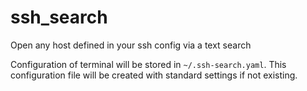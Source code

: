 # ssh_search
Open any host defined in your ssh config via a text search

Configuration of terminal will be stored in `~/.ssh-search.yaml`. This configuration file will be created with standard settings if not existing.